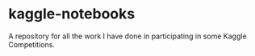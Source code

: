 # kaggle-notebooks
A repository for all the work I have done in participating in some Kaggle Competitions.
